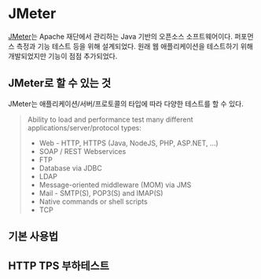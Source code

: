 # JMeter

[JMeter](http://jmeter.apache.org/)는 Apache 재단에서 관리하는 Java 기반의 오픈소스 소프트웨어이다. 퍼포먼스 측정과 기능 테스트 등을 위해 설계되었다. 원래 웹 애플리케이션을 테스트하기 위해 개발되었지만 기능이 점점 추가되었다.

## JMeter로 할 수 있는 것

JMeter는 애플리케이션/서버/프로토콜의 타입에 따라 다양한 테스트를 할 수 있다.

> Ability to load and performance test many different applications/server/protocol types:
> * Web - HTTP, HTTPS (Java, NodeJS, PHP, ASP.NET, …)
> * SOAP / REST Webservices
> * FTP
> * Database via JDBC
> * LDAP
> * Message-oriented middleware (MOM) via JMS
> * Mail - SMTP(S), POP3(S) and IMAP(S)
> * Native commands or shell scripts
> * TCP


## 기본 사용법

## HTTP TPS 부하테스트
